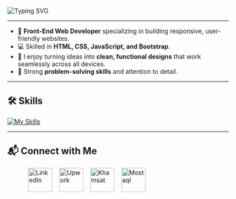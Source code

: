 
![Typing SVG](https://readme-typing-svg.demolab.com?font=Fira+Code&weight=500&size=30&pause=1000&color=0A66C2&center=true&vCenter=true&width=535&lines=Hello!+This+is+Yousef.;React+Front-End+Developer.)

---

- 🎨 **Front-End Web Developer** specializing in building responsive, user-friendly websites.  
- 💻 Skilled in **HTML, CSS, JavaScript, and Bootstrap**.  
- 🔧 I enjoy turning ideas into **clean, functional designs** that work seamlessly across all devices.  
- 🧩 Strong **problem-solving skills** and attention to detail.  

---
## 🛠️ Skills  


[![My Skills](https://skillicons.dev/icons?i=,js,react,html,css,bootstrap,github,git,figma,ps,notion)](https://skillicons.dev)


---

## 📬 Connect with Me  

&nbsp;&nbsp;&nbsp;&nbsp;&nbsp;&nbsp;&nbsp;&nbsp;&nbsp;&nbsp;&nbsp;&nbsp;[<img src="https://cdn.jsdelivr.net/gh/devicons/devicon/icons/linkedin/linkedin-original.svg" alt="LinkedIn" width="55" height="55">](https://www.linkedin.com/in/yousef-sayed-ahmed-7b620431a/) 
&nbsp;&nbsp;
[<img src="https://static.cdnlogo.com/logos/u/14/upwork.svg" alt="Upwork" width="55" height="55">](https://www.upwork.com/freelancers/~013d76ad39640a6167?mp_source=share) 
&nbsp;&nbsp; 
[<img src="https://static.cdnlogo.com/logos/k/34/khamsat.svg" alt="Khamsat" width="55" height="55">](https://khamsat.com/user/yousefy5) 
&nbsp;&nbsp;
[<img src="https://cdn.brandfetch.io/id68GGrF4m/w/250/h/250/theme/dark/icon.jpeg?c=1bxid64Mup7aczewSAYMX&t=1748096053980" alt="Mostaql" width="55" height="55">](https://mostaql.com/onboarding/reviewing)
